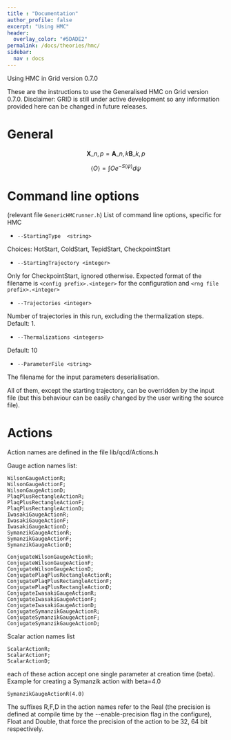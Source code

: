 ```yaml
---
title : "Documentation"
author_profile: false
excerpt: "Using HMC"
header:
  overlay_color: "#5DADE2"
permalink: /docs/theories/hmc/
sidebar:
  nav : docs
---
```


Using HMC in Grid version 0.7.0

These are the instructions to use the Generalised HMC on Grid version 0.7.0.
Disclaimer: GRID is still under active development so any information provided here can be changed in future releases.

General
=======

$$ \mathbf{X}\_{n,p} = \mathbf{A}\_{n,k} \mathbf{B}\_{k,p} $$

$$ \langle O \rangle = \int O e^{-S(\psi)} d\psi $$ 

Command line options
====================

(relevant file `GenericHMCrunner.h`)
List of command line options, specific for HMC

* ```--StartingType  <string>```  

Choices: HotStart, ColdStart, TepidStart, CheckpointStart

* ```--StartingTrajectory <integer>```

Only for CheckpointStart, ignored otherwise. 
Expected format of the filename is ```<config prefix>.<integer>``` for the configuration and ```<rng file prefix>.<integer>```

* ```--Trajectories <integer>```

Number of trajectories in this run, excluding the thermalization steps. Default: 1.

* ```--Thermalizations <integers>```

Default: 10

* ```--ParameterFile <string>```

The filename for the input parameters deserialisation.

All of them, except the starting trajectory, can be overridden by the input file (but this behaviour can be easily changed by the user writing the source file).

Actions
======

Action names are defined in the file
lib/qcd/Actions.h

Gauge action names list:

```
WilsonGaugeActionR;
WilsonGaugeActionF;
WilsonGaugeActionD;
PlaqPlusRectangleActionR;
PlaqPlusRectangleActionF;
PlaqPlusRectangleActionD;
IwasakiGaugeActionR;
IwasakiGaugeActionF;
IwasakiGaugeActionD;
SymanzikGaugeActionR;
SymanzikGaugeActionF;
SymanzikGaugeActionD;

ConjugateWilsonGaugeActionR;
ConjugateWilsonGaugeActionF;
ConjugateWilsonGaugeActionD;
ConjugatePlaqPlusRectangleActionR;
ConjugatePlaqPlusRectangleActionF;
ConjugatePlaqPlusRectangleActionD;
ConjugateIwasakiGaugeActionR;
ConjugateIwasakiGaugeActionF;
ConjugateIwasakiGaugeActionD;
ConjugateSymanzikGaugeActionR;
ConjugateSymanzikGaugeActionF;
ConjugateSymanzikGaugeActionD;
```

Scalar action names list

```
ScalarActionR;
ScalarActionF;
ScalarActionD;
```

each of these action accept one single parameter at creation time (beta).
Example for creating a Symanzik action with beta=4.0

	SymanzikGaugeActionR(4.0)

The suffixes R,F,D in the action names refer to the Real
(the precision is defined at compile time by the --enable-precision flag in the configure),
Float and Double, that force the precision of the action to be 32, 64 bit respectively.




